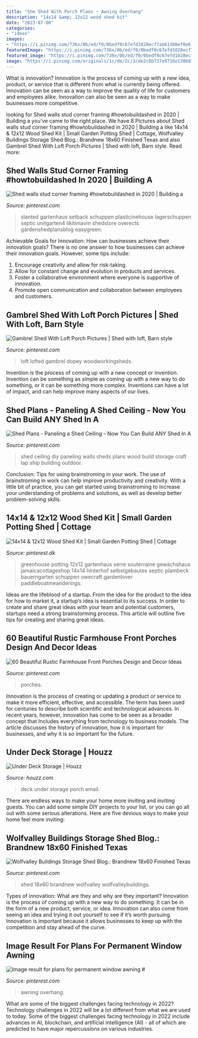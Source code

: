 ```yaml
---
title: "She Shed With Porch Plans ~ Awning Overhang"
description: "14x14 &amp; 12x12 wood shed kit"
date: "2023-07-06"
categories:
- "ideas"
images:
- "https://i.pinimg.com/736x/0b/ed/f0/0bedf0c67efd1028ecf7ab61308ef0e6.jpg"
featuredImage: "https://i.pinimg.com/736x/0b/ed/f0/0bedf0c67efd1028ecf7ab61308ef0e6.jpg"
featured_image: "https://i.pinimg.com/736x/0b/ed/f0/0bedf0c67efd1028ecf7ab61308ef0e6.jpg"
image: "https://i.pinimg.com/originals/1c/de/2c/1cde2c8b737e9716e138601cb1b2b4f7.jpg"
---
```



What is innovation?
Innovation is the process of coming up with a new idea, product, or service that is different from what is currently being offered. Innovation can be seen as a way to improve the quality of life for customers and employees alike. Innovation can also be seen as a way to make businesses more competitive.

	

		
looking for Shed walls stud corner framing #howtobuildashed in 2020 | Building a you've came to the right place. We have 8 Pictures about Shed walls stud corner framing #howtobuildashed in 2020 | Building a like 14x14 &amp; 12x12 Wood Shed Kit | Small Garden Potting Shed | Cottage, Wolfvalley Buildings Storage Shed Blog.: Brandnew 18x60 Finished Texas and also Gambrel Shed With Loft Porch Pictures | Shed with loft, Barn style. Read more:
		
    
## Shed Walls Stud Corner Framing #howtobuildashed In 2020 | Building A

<img loading=lazy src="https://i.pinimg.com/736x/d7/7d/13/d77d13560ff175576b124f6727a37049.jpg" onerror="this.onerror=null;this.src='https://tse1.mm.bing.net/th?id=OIP.BCiAOSPcAsfb9GCcv4Hn7AHaH7&amp;pid=15.1';" alt="Shed walls stud corner framing #howtobuildashed in 2020 | Building a">

_Source: pinterest.com_

>slanted gartenhaus setback schuppen plasticinehouse lagerschuppen septic unitgarten4 likitimavm shedstore overects gardenshedplansblog easygreen. 

	

Achievable Goals for Innovation: How can businesses achieve their innovation goals?
There is no one answer to how businesses can achieve their innovation goals. However, some tips include:
1. Encourage creativity and allow for risk-taking.
2. Allow for constant change and evolution in products and services.
3. Foster a collaborative environment where everyone is supportive of innovation. 
4. Promote open communication and collaboration between employees and customers.

    
## Gambrel Shed With Loft Porch Pictures | Shed With Loft, Barn Style

<img loading=lazy src="https://i.pinimg.com/736x/6e/a8/a6/6ea8a6466b02e97acf2cec26094a082a.jpg" onerror="this.onerror=null;this.src='https://tse3.mm.bing.net/th?id=OIP.keIZnAFYHzAbzqqcbEu9GwHaFk&amp;pid=15.1';" alt="Gambrel Shed With Loft Porch Pictures | Shed with loft, Barn style">

_Source: pinterest.com_

>loft lofted gambrel dopey woodworkingsheds. 

	

Invention is the process of coming up with a new concept or invention. Invention can be something as simple as coming up with a new way to do something, or it can be something more complex. Inventions can have a lot of impact, and can help improve many aspects of our lives.

    
## Shed Plans - Paneling A Shed Ceiling - Now You Can Build ANY Shed In A

<img loading=lazy src="https://i.pinimg.com/originals/1c/de/2c/1cde2c8b737e9716e138601cb1b2b4f7.jpg" onerror="this.onerror=null;this.src='https://tse3.mm.bing.net/th?id=OIP.r4ICJpfoLunMlc12mblahAHaLH&amp;pid=15.1';" alt="Shed Plans - Paneling a Shed Ceiling - Now You Can Build ANY Shed In A">

_Source: pinterest.com_

>shed ceiling diy paneling walls sheds plans wood build storage craft lap ship building outdoor. 

	

Conclusion: Tips for using brainstroming in your work.
The use of brainstroming in work can help improve productivity and creativity. With a little bit of practice, you can get started using brainstroming to increase your understanding of problems and solutions, as well as develop better problem-solving skills.

    
## 14x14 &amp; 12x12 Wood Shed Kit | Small Garden Potting Shed | Cottage

<img loading=lazy src="https://i.pinimg.com/736x/a3/08/47/a308476ef668e43e05557487b47204a4.jpg" onerror="this.onerror=null;this.src='https://tse2.mm.bing.net/th?id=OIP.hbRaMFW4J9k9FEreXWX7xwHaIJ&amp;pid=15.1';" alt="14x14 &amp; 12x12 Wood Shed Kit | Small Garden Potting Shed | Cottage">

_Source: pinterest.dk_

>greenhouse potting 12x12 gartenhaus serre souterraine gewächshaus jamaicacottageshop 14x14 hinterhof selbstgebautes septic plambeck bauerngarten schuppen owecraft gardenlover paddleboatmeanderings. 

	

Ideas are the lifeblood of a startup. From the idea for the product to the idea for how to market it, a startup’s idea is essential to its success. In order to create and share great ideas with your team and potential customers, startups need a strong brainstorming process. This article will outline five tips for creating and sharing great ideas.

    
## 60 Beautiful Rustic Farmhouse Front Porches Design And Decor Ideas

<img loading=lazy src="https://i.pinimg.com/736x/6e/da/70/6eda704bacb5b3863f1a0e9333033adf.jpg" onerror="this.onerror=null;this.src='https://tse3.mm.bing.net/th?id=OIP.2a2ZwxRH7mWvpCes8v26FQHaJ3&amp;pid=15.1';" alt="60 Beautiful Rustic Farmhouse Front Porches Design and Decor Ideas">

_Source: pinterest.com_

>porches. 

	

Innovation is the process of creating or updating a product or service to make it more efficient, effective, and accessible. The term has been used for centuries to describe both scientific and technological advances. In recent years, however, innovation has come to be seen as a broader concept that Includes everything from technology to business models. The article discusses the history of innovation, how it is important for businesses, and why it is so important for the future.

    
## Under Deck Storage | Houzz

<img loading=lazy src="https://st.hzcdn.com/fimgs/048144720f47f0e0_4201-w500-h666-b0-p0--traditional-porch.jpg" onerror="this.onerror=null;this.src='https://tse3.mm.bing.net/th?id=OIP.8qXYGYydnyLJQHTK7-7U_wHaJ3&amp;pid=15.1';" alt="Under Deck Storage | Houzz">

_Source: houzz.com_

>deck under storage porch email. 

	

There are endless ways to make your home more inviting and inviting guests. You can add some simple DIY projects to your list, or you can go all out with some serious alterations. Here are five devious ways to make your home feel more inviting: 

    
## Wolfvalley Buildings Storage Shed Blog.: Brandnew 18x60 Finished Texas

<img loading=lazy src="https://i.pinimg.com/736x/0b/ed/f0/0bedf0c67efd1028ecf7ab61308ef0e6.jpg" onerror="this.onerror=null;this.src='https://tse3.mm.bing.net/th?id=OIP.UeAv00tRbxitrczzytVq9wHaDg&amp;pid=15.1';" alt="Wolfvalley Buildings Storage Shed Blog.: Brandnew 18x60 Finished Texas">

_Source: pinterest.com_

>shed 18x60 brandnew wolfvalley wolfvalleybuildings. 

	

Types of innovation: What are they and why are they important?
Innovation is the process of coming up with a new way to do something. It can be in the form of a new product, service, or idea. Innovation can also come from seeing an idea and trying it out yourself to see if it’s worth pursuing. Innovation is important because it allows businesses to keep up with the competition and stay ahead of the curve.

    
## Image Result For Plans For Permanent Window Awning #

<img loading=lazy src="https://i.pinimg.com/736x/31/ae/34/31ae345fb682adea1d51a6b00cc08a8b.jpg" onerror="this.onerror=null;this.src='https://tse2.mm.bing.net/th?id=OIP.7vIGr6vJqFRco2vGm2s3PAHaJ3&amp;pid=15.1';" alt="Image result for plans for permanent window awning #">

_Source: pinterest.com_

>awning overhang. 

	

What are some of the biggest challenges facing technology in 2022?
Technology challenges in 2022 will be a lot different from what we are used to today. Some of the biggest challenges facing technology in 2022 include advances in AI, blockchain, and artificial intelligence (AI) - all of which are predicted to have major repercussions on various industries.

